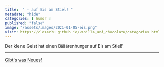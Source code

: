 ```yaml
--- 
title:  " - auf Eis am Stiel! "
metadate: "hide"
categories: [ humor ]
published: "false"
image: "/assets/images/2021-01-05-eis.png"
visit: https://closer2u.github.io/vanilla_and_chocolate/categories.html#humor
---
```



Der kleine Geist hat einen Bääärenhunger auf Eis am Stiel!\



***

[Gibt's was Neues?](https://github.com/Closer2U)
